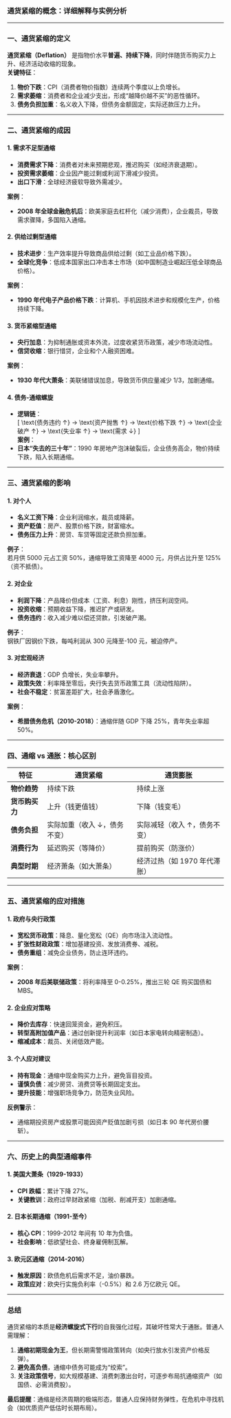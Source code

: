 ### **通货紧缩的概念：详细解释与实例分析**

---

### **一、通货紧缩的定义**

**通货紧缩（Deflation）** 是指物价水平**普遍、持续下降**，同时伴随货币购买力上升、经济活动收缩的现象。  
**关键特征**：

1. **物价下跌**：CPI（消费者物价指数）连续两个季度以上负增长。
2. **需求萎缩**：消费者和企业减少支出，形成“越降价越不买”的恶性循环。
3. **债务负担加重**：名义收入下降，但债务金额固定，实际还款压力上升。

---

### **二、通货紧缩的成因**

#### **1. 需求不足型通缩**

- **消费需求下降**：消费者对未来预期悲观，推迟购买（如经济衰退期）。
- **投资需求萎缩**：企业因产能过剩或利润下滑减少投资。
- **出口下滑**：全球经济疲软导致外需减少。

**案例**：

- **2008 年全球金融危机后**：欧美家庭去杠杆化（减少消费），企业裁员，导致需求骤降，多国陷入通缩。

#### **2. 供给过剩型通缩**

- **技术进步**：生产效率提升导致商品供给过剩（如工业品价格下跌）。
- **全球化竞争**：低成本国家出口冲击本土市场（如中国制造业崛起压低全球商品价格）。

**案例**：

- **1990 年代电子产品价格下跌**：计算机、手机因技术进步和规模化生产，价格持续下降。

#### **3. 货币紧缩型通缩**

- **央行加息**：为抑制通胀或资本外流，过度收紧货币政策，减少市场流动性。
- **信贷收缩**：银行惜贷，企业和个人融资困难。

**案例**：

- **1930 年代大萧条**：美联储错误加息，导致货币供应量减少 1/3，加剧通缩。

#### **4. 债务-通缩螺旋**

- **逻辑链**：  
   \[
  \text{债务违约 ↑} → \text{资产抛售 ↑} → \text{价格下跌 ↑} → \text{企业破产 ↑} → \text{失业率 ↑} → \text{需求 ↓}
  \]  
  **案例**：
- **日本“失去的三十年”**：1990 年房地产泡沫破裂后，企业债务高企，物价持续下跌，陷入长期通缩。

---

### **三、通货紧缩的影响**

#### **1. 对个人**

- **名义工资下降**：企业利润缩水，裁员或降薪。
- **资产贬值**：房产、股票价格下跌，财富缩水。
- **债务压力上升**：房贷、车贷等固定还款负担加重。

**例子**：  
若月供 5000 元占工资 50%，通缩导致工资降至 4000 元，月供占比升至 125%（资不抵债）。

#### **2. 对企业**

- **利润下降**：产品降价但成本（工资、利息）刚性，挤压利润空间。
- **投资收缩**：预期收益下降，推迟扩产或研发。
- **债务违约**：收入减少难以偿还贷款，引发破产潮。

**例子**：  
钢铁厂因钢价下跌，每吨利润从 300 元降至-100 元，被迫停产。

#### **3. 对宏观经济**

- **经济衰退**：GDP 负增长，失业率攀升。
- **政策失效**：利率降至零后，央行失去货币政策工具（流动性陷阱）。
- **社会不稳定**：贫富差距扩大，社会矛盾激化。

**案例**：

- **希腊债务危机（2010-2018）**：通缩伴随 GDP 下降 25%，青年失业率超 50%。

---

### **四、通缩 vs 通胀：核心区别**

| **特征**       | **通货紧缩**                 | **通货膨胀**                 |
| -------------- | ---------------------------- | ---------------------------- |
| **物价趋势**   | 持续下跌                     | 持续上涨                     |
| **货币购买力** | 上升（钱更值钱）             | 下降（钱变毛）               |
| **债务负担**   | 实际加重（收入 ↓，债务不变） | 实际减轻（收入 ↑，债务不变） |
| **消费行为**   | 延迟购买（等降价）           | 提前购买（防涨价）           |
| **典型时期**   | 经济萧条（如大萧条）         | 经济过热（如 1970 年代滞胀） |

---

### **五、通货紧缩的应对措施**

#### **1. 政府与央行政策**

- **宽松货币政策**：降息、量化宽松（QE）向市场注入流动性。
- **扩张性财政政策**：增加基建投资、发放消费券、减税。
- **债务重组**：减免企业债务，防止连环违约。

**案例**：

- **2008 年后美联储政策**：将利率降至 0-0.25%，推出三轮 QE 购买国债和 MBS。

#### **2. 企业应对策略**

- **降价去库存**：快速回笼资金，避免积压。
- **转型高附加值产品**：通过创新提升利润率（如日本家电转向精密制造）。
- **缩减成本**：裁员、关闭低效产能。

#### **3. 个人应对建议**

- **持有现金**：通缩中现金购买力上升，避免盲目投资。
- **谨慎负债**：减少房贷、消费贷等长期固定支出。
- **提升技能**：增强职场竞争力，防范失业风险。

**反例警示**：

- 通缩期投资房产或股票可能因资产贬值加剧亏损（如日本 90 年代房价腰斩）。

---

### **六、历史上的典型通缩事件**

#### **1. 美国大萧条（1929-1933）**

- **CPI 跌幅**：累计下降 27%。
- **关键教训**：政府过早财政紧缩（加税、削减开支）加剧通缩。

#### **2. 日本长期通缩（1991-至今）**

- **核心 CPI**：1999-2012 年间有 10 年为负值。
- **社会影响**：低欲望社会、终身雇佣制瓦解。

#### **3. 欧元区通缩（2014-2016）**

- **触发原因**：欧债危机后需求不足，油价暴跌。
- **政策应对**：欧央行实施负利率（-0.5%）和 2.6 万亿欧元 QE。

---

### **总结**

通货紧缩的本质是**经济螺旋式下行**的自我强化过程，其破坏性常大于通胀。普通人需理解：

1. **通缩初期现金为王**，但长期需警惕政策转向（如央行放水引发资产价格反弹）。
2. **避免高负债**，通缩中债务可能成为“绞索”。
3. **关注政策信号**，如大规模基建、消费刺激出台时，可逐步布局抗通缩资产（如国债、必需消费股）。

**最后提醒**：通缩是经济周期的极端形态，普通人应保持财务弹性，在危机中寻找机会（如优质资产低估时长期布局）。
